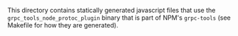 This directory contains statically generated javascript files that use the `grpc_tools_node_protoc_plugin`
binary that is part of NPM's `grpc-tools` (see Makefile for how they are generated).

